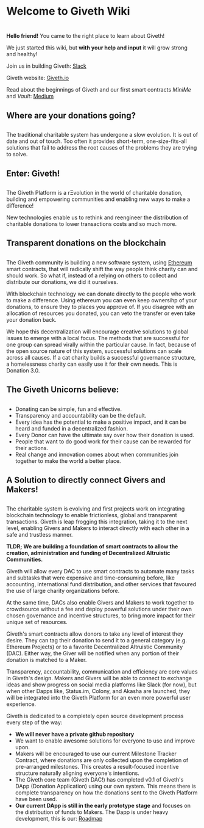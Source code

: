 # Welcome to Giveth Wiki
#

**Hello friend!** You came to the right place to learn about Giveth!

We just started this wiki, but **with your help and input** it will grow strong and healthy!

Join us in building Giveth: [Slack](http://slack.giveth.io/)

Giveth website: [Giveth.io](http://giveth.io)

Read about the beginnings of Giveth and our first smart contracts *MiniMe* and *Vault*: [Medium](https://medium.com/giveth)

## Where are your donations going?
##

The traditional charitable system has undergone a slow evolution. It is out of date and out of touch. Too often it provides short-term, one-size-fits-all solutions that fail to address the root causes of the problems they are trying to solve.

## Enter: Giveth!
##

The Giveth Platform is a rΞvolution in the world of charitable donation, building and empowering communities and enabling new ways to make a difference!

New technologies enable us to rethink and reengineer the distribution of charitable donations to lower transactions costs and so much more.

## Transparent donations on the blockchain
##

The Giveth community is building a new software system, using [Ethereum](https://www.ethereum.org/) smart contracts, that will radically shift the way people think charity can and should work. So what if, instead of a relying on others to collect and distribute our donations, we did it ourselves.

With blockchain technology we can donate directly to the people who work to make a difference. Using ethereum you can even keep ownersihp of your donations, to ensure they to places you approve of. If you disagree with an allocation of resources you donated, you can veto the transfer or even take your donation back.

We hope this decentralization will encourage creative solutions to global issues to emerge with a local focus. The methods that are successful for one group can spread virally within the particular cause. In fact, because of the open source nature of this system, successful solutions can scale across all causes. If a cat charity builds a successful governance structure, a homelessness charity can easily use it for their own needs. This is Donation 3.0.

## The Giveth Unicorns believe:
##

* Donating can be simple, fun and effective.
* Transparency and accountability can be the default.
* Every idea has the potential to make a positive impact, and it can be heard and funded in a decentralized fashion.
* Every Donor can have the ultimate say over how their donation is used.
* People that want to do good work for their cause can be rewarded for their actions.
* Real change and innovation comes about when communities join together to make the world a better place.

##  A Solution to directly connect Givers and Makers!
##

The charitable system is evolving and first projects work on integrating blockchain technology to enable frictionless, global and transparent transactions. Giveth is leap frogging this integration, taking it to the next level, enabling Givers and Makers to interact directly with each other in a safe and trustless manner.

**TLDR; We are building a foundation of smart contracts to allow the creation, administration and funding of Decentralized Altruistic Communities.**

Giveth will allow every DAC to use smart contracts to automate many tasks and subtasks that were expensive and time-consuming before, like accounting, international fund distribution, and other services that favoured the use of large charity organizations before.

At the same time, DACs also enable Givers and Makers to work together to crowdsource without a fee and deploy powerful solutions under their own chosen governance and incentive structures, to bring more impact for their unique set of resources.

Giveth's smart contracts allow donors to take any level of interest they desire. They can tag their donation to send it to a general category (e.g. Ethereum Projects) or to a favorite Decentralized Altruistic Community (DAC). Either way, the Giver will be notified when any portion of their donation is matched to a Maker.

Transparency, accountability, communication and efficiency are core values in Giveth's design. Makers and Givers will be able to connect to exchange ideas and show progress on social media platforms like Slack (for now), but when other Dapps like, Status.im, Colony, and Akasha are launched, they will be integrated into the Giveth Platform for an even more powerful user experience.

Giveth is dedicated to a completely open source development process every step of the way:

* **We will never have a private github repository**
* We want to enable awesome solutions for everyone to use and improve upon.
* Makers will be encouraged to use our current Milestone Tracker Contract, where donations are only collected upon the completion of pre-arranged milestones. This creates a result-focused incentive structure naturally aligning everyone's intentions.
* The Giveth core team (Giveth DAC!) has completed v0.1 of Giveth's DApp (Donation Application) using our own system. This means there is complete transparency on how the donations sent to the Giveth Platform have been used.
* **Our current DApp is still in the early prototype stage** and focuses on the distribution of funds to Makers. The Dapp is under heavy development, this is our: [Roadmap](roadmap.md)
